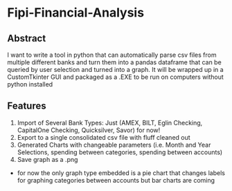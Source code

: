 # Fipi-Financial-Analysis

## Abstract
I want to write a tool in python that can automatically parse csv files from multiple different
banks and turn them into a pandas dataframe that can be queried by user selection and turned
into a graph. It will be wrapped up in a CustomTkinter GUI and packaged as a .EXE to be run on 
computers without python installed

## Features
1. Import of Several Bank Types: Just (AMEX, BILT, Eglin Checking, CapitalOne Checking, Quicksilver, Savor) for now!
2. Export to a single consolidated csv file with fluff cleaned out
3. Generated Charts with changeable parameters (i.e. Month and Year Selections, spending between categories, spending between accounts)
4. Save graph as a .png
* for now the only graph type embedded is a pie chart that changes labels for graphing categories between accounts but bar charts are coming
